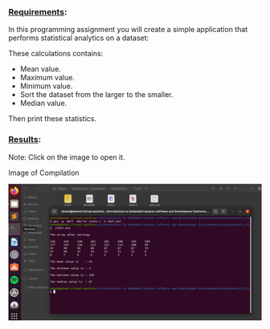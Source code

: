 ### <ins>Requirements</ins>:  

In this programming assignment you will create a simple application that performs statistical analytics on a dataset:

These calculations contains: 
- Mean value. 
- Maximum value.
- Minimum value. 
- Sort the dataset from the larger to the smaller.
- Median value.

Then print these statistics.


### <ins>Results</ins>:  

Note: Click on the image to open it.

Image of Compilation

![alt text](https://github.com/AhmedHassan95/Makefile/blob/master/Assignments/C1_M1/C1M1.png)
